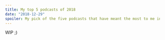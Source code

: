 ```yaml
---
title: My top 5 podcasts of 2018
date: "2018-12-29"
spoiler: My pick of the five podcasts that have meant the most to me in 2018
---
```


WIP ;)
